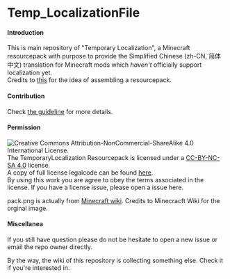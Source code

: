 # Temp_LocalizationFile

#### Introduction
This is main repository of "Temporary Localization", a Minecraft resourcepack with purpose to provide the Simplified Chinese (zh-CN, 简体中文) translation for Minecraft mods which *haven't* officially support localization yet.  
Credits to [this](https://github.com/Adaptivity/LocalizationsForMCFMods) for the idea of assembling a resourcepack.

#### Contribution

Check [the guideline](./CONTRIBUTING.md) for more details.

#### Permission 
![Creative Commons Attribution-NonCommercial-ShareAlike 4.0 International License.](https://i.creativecommons.org/l/by-nc-sa/4.0/88x31.png)  
The TemporaryLocalization Resourcepack is licensed under a [CC-BY-NC-SA 4.0](https://creativecommons.org/licenses/by-nc-sa/4.0/) license.  
A copy of full license legalcode can be found [here](https://creativecommons.org/licenses/by-nc-sa/4.0/legalcode).  
By using this work you are agree to obey the terms associated in the license.
If you have a license issue, please open a issue here.

pack.png is actually from [Minecraft wiki](http://minecraft.gamepedia.com/File:End_Portal_Frame.png). 
Credits to Minecracft Wiki for the orginal image.

#### Miscellanea
If you still have question please do not be hesitate to open a new issue or email the repo owner directly.

By the way, the wiki of this repository is collecting something else. Check it if you're interested in.
